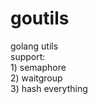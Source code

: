 # goutils
golang utils  
support:  
        1) semaphore   
        2) waitgroup  
	3) hash everything  
